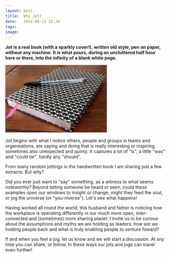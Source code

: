 ```yaml
---
layout: post
title:  Why Jot?
date:   2014-08-13 15:30
tags: 
image: 
---
```


**Jot is a real book (with a sparkly cover!), written old style, pen on paper, without any machine. It is what pours, during an uncluttered half hour here or there, into the infinity of a blank white page.** 

![](/libb/images/jot_photo2.jpg)

Jot begins with what I notice others, people and groups in teams and organisations, are saying and doing that is really interesting or inspiring, sometimes also unexpected and quirky. It captures a lot of "is", a little "was" and "could be", hardly any "should". 

From many random jottings in the handwritten book I am sharing just a few extracts. But why? 

Did you ever just want to "say" something, as a witness to what seems noteworthy? Beyond letting someone be heard or seen, could these examples open our windows to insight or change, might they feed the soul, or jog the universe (or "you-niverse"). Let's see what happens! 

Having worked all round the world, this husband and father is noticing how the workplace is operating differently in our much more open, inter-connected and (sometimes) more sharing planet. I invite us to be curious about the assumptions and myths we are holding as leaders: how are we holding people back and what is truly enabling people to venture foward?

If and when you feel a jog, let us know and we will start a discussion. At any time you can share, or follow. In these ways our jots and jogs can travel even further!
